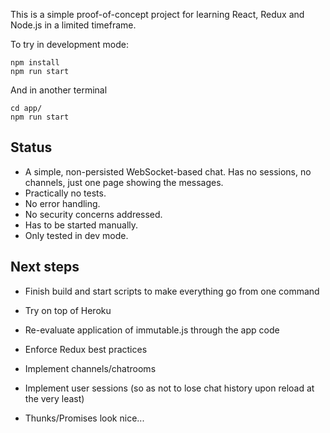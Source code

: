 This is a simple proof-of-concept project for learning React, Redux and Node.js in a limited timeframe.

To try in development mode:

```
npm install
npm run start
```
And in another terminal
  ```
cd app/
npm run start
```

## Status

* A simple, non-persisted WebSocket-based chat. Has no sessions, no channels, just one page showing the messages.
* Practically no tests.
* No error handling.
* No security concerns addressed.
* Has to be started manually.
* Only tested in dev mode.

## Next steps

* Finish build and start scripts to make everything go from one command
* Try on top of Heroku
* Re-evaluate application of immutable.js through the app code
* Enforce Redux best practices

* Implement channels/chatrooms
* Implement user sessions (so as not to lose chat history upon reload at the very least)
* Thunks/Promises look nice...
